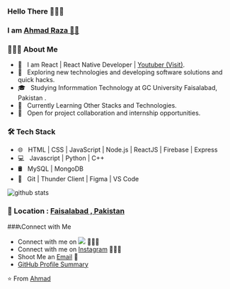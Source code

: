 ### Hello There 👋✨😍

### I am [Ahmad Raza 🐱‍💻 ](https://github.com/ahmadraza100)

<h3> 👨🏻‍💻 About Me </h3>

- 🤔 &nbsp; I am React | React Native Developer | [Youtuber (Visit)](https://www.youtube.com/techtalkswithahmad).
- 🎈 &nbsp; Exploring new technologies and developing software solutions and quick hacks. 
- 🎓 &nbsp; Studying Informmation Technology at GC University Faisalabad, Pakistan .
- 🌱 &nbsp; Currently Learning Other Stacks and Technologies.
- 🥇 &nbsp; Open for project collaboration and internship opportunities. 


<h3>🛠 Tech Stack</h3>

- 🌐 &nbsp; HTML | CSS | JavaScript | Node.js | ReactJS | Firebase | Express
- 💻 &nbsp; Javascript | Python | C++ 
- 🛢  &nbsp; MySQL | MongoDB
- 🔧 &nbsp; Git | Thunder Client | Figma | VS Code


![github stats](https://github-readme-stats.vercel.app/api?username=ahmadraza100&show_icons=true)
### 📍 Location : [Faisalabad , Pakistan](https://www.google.com/maps/d/viewer?mid=10K9ZDPjrrBM89g9R4f9EKgN6RuI&ie=UTF8&t=m&oe=UTF8&msa=0)


###📞Connect with Me

 - Connect with me on [<img src="https://img.icons8.com/ios/50/000000/linkedin.png"/>](https://www.linkedin.com/in/ahmadraza100/) 👨🏻‍💻
 - Connect with me on [Instagram](https://www.instagram.com/iam_ahmademi/) 👨🏻‍💻
 - Shoot Me an [Email](mailto:ahmadrazashafi@gmail.com) 💌
 - [GitHub Profile Summary](https://profile-summary-for-github.com/user/ahmadraza100)




 ⭐️ From [Ahmad](https://github.com/[ahmadraza100])

